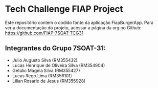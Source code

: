 # Tech Challenge FIAP Project

Este repositório contem o códido fonte da aplicação FiapBurgerApp. Para ver a documentação do projeto, acessar a página da org no Github: https://github.com/FIAP-7SOAT-TCG31

## Integrantes do Grupo 7SOAT-31:

- Julio Augusto Silva (RM355432)
- Lucas Henrique de Oliveira Silva (RM354904)
- Getúlio Magela Silva (RM355427)
- Lucas Rego Lima (RM356101)
- Lilian Rosario de Jesus (RM355928)
